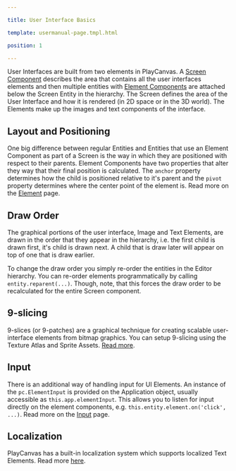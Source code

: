 ---
title: User Interface Basics
template: usermanual-page.tmpl.html
position: 1
---

User Interfaces are built from two elements in PlayCanvas. A [Screen Component][1] describes the area that contains all the user interfaces elements and then multiple entities with [Element Components][2] are attached below the Screen Entity in the hierarchy. The Screen defines the area of the User Interface and how it is rendered (in 2D space or in the 3D world). The Elements make up the images and text components of the interface.

## Layout and Positioning

One big difference between regular Entities and Entities that use an Element Component as part of a Screen is the way in which they are positioned with respect to their parents. Element Components have two properties that alter they way that their final position is calculated. The `anchor` property determines how the child is positioned relative to it's parent and the `pivot` property determines where the center point of the element is. Read more on the [Element][3] page.

## Draw Order

The graphical portions of the user interface, Image and Text Elements, are drawn in the order that they appear in the hierarchy, i.e. the first child is drawn first, it's child is drawn next. A child that is draw later will appear on top of one that is draw earlier.

To change the draw order you simply re-order the entities in the Editor hierarchy. You can re-order elements programmatically by calling `entity.reparent(...)`. Though, note, that this forces the draw order to be recalculated for the entire Screen component.

## 9-slicing

9-slices (or 9-patches) are a graphical technique for creating scalable user-interface elements from bitmap graphics. You can setup 9-slicing using the Texture Atlas and Sprite Assets. [Read more][5].

## Input

There is an additional way of handling input for UI Elements. An instance of the `pc.ElementInput` is provided on the Application object, usually accessible as `this.app.elementInput`. This allows you to listen for input directly on the element components, e.g. `this.entity.element.on('click', ...)`. Read more on the [Input][4] page.

## Localization

PlayCanvas has a built-in localization system which supports localized Text Elements. Read more [here][6].

[1]: /user-manual/user-interface/screens
[2]: /user-manual/user-interface/elements
[3]: /user-manual/user-interface/elements
[4]: /user-manual/user-interface/input
[5]: /user-manual/2D/9-slicing
[6]: /user-manual/user-interface/localization

